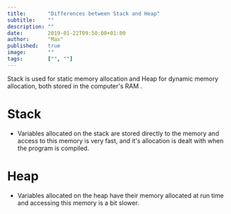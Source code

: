 ```yaml
---
title:       "Differences between Stack and Heap"
subtitle:    ""
description: ""
date:        2019-01-22T09:50:00+01:00
author:      "Max"
published:   true
image:       ""
tags:        ["", ""]
---
```


Stack is used for static memory allocation and Heap for dynamic memory allocation, both stored in the computer's RAM .

# Stack

- Variables allocated on the stack are stored directly to the memory and access to this memory is very fast, and it's allocation is dealt with when the program is compiled.

# Heap

- Variables allocated on the heap have their memory allocated at run time and accessing this memory is a bit slower.
